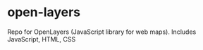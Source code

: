 # open-layers
Repo for OpenLayers (JavaScript library for web maps). 
Includes JavaScript, HTML, CSS

